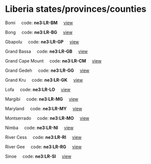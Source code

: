 # Liberia states/provinces/counties
Bomi&nbsp;&nbsp;&nbsp;&nbsp;&nbsp;code: **ne3:LR-BM**&nbsp;&nbsp;&nbsp;&nbsp;&nbsp;[view](../../export/geojson/medium/ne3/lr/bm.geojson)&nbsp;&nbsp;&nbsp;&nbsp;&nbsp;


Bong&nbsp;&nbsp;&nbsp;&nbsp;&nbsp;code: **ne3:LR-BG**&nbsp;&nbsp;&nbsp;&nbsp;&nbsp;[view](../../export/geojson/medium/ne3/lr/bg.geojson)&nbsp;&nbsp;&nbsp;&nbsp;&nbsp;


Gbapolu&nbsp;&nbsp;&nbsp;&nbsp;&nbsp;code: **ne3:LR-GP**&nbsp;&nbsp;&nbsp;&nbsp;&nbsp;[view](../../export/geojson/medium/ne3/lr/gp.geojson)&nbsp;&nbsp;&nbsp;&nbsp;&nbsp;


Grand Bassa&nbsp;&nbsp;&nbsp;&nbsp;&nbsp;code: **ne3:LR-GB**&nbsp;&nbsp;&nbsp;&nbsp;&nbsp;[view](../../export/geojson/medium/ne3/lr/gb.geojson)&nbsp;&nbsp;&nbsp;&nbsp;&nbsp;


Grand Cape Mount&nbsp;&nbsp;&nbsp;&nbsp;&nbsp;code: **ne3:LR-CM**&nbsp;&nbsp;&nbsp;&nbsp;&nbsp;[view](../../export/geojson/medium/ne3/lr/cm.geojson)&nbsp;&nbsp;&nbsp;&nbsp;&nbsp;


Grand Gedeh&nbsp;&nbsp;&nbsp;&nbsp;&nbsp;code: **ne3:LR-GG**&nbsp;&nbsp;&nbsp;&nbsp;&nbsp;[view](../../export/geojson/medium/ne3/lr/gg.geojson)&nbsp;&nbsp;&nbsp;&nbsp;&nbsp;


Grand Kru&nbsp;&nbsp;&nbsp;&nbsp;&nbsp;code: **ne3:LR-GK**&nbsp;&nbsp;&nbsp;&nbsp;&nbsp;[view](../../export/geojson/medium/ne3/lr/gk.geojson)&nbsp;&nbsp;&nbsp;&nbsp;&nbsp;


Lofa&nbsp;&nbsp;&nbsp;&nbsp;&nbsp;code: **ne3:LR-LO**&nbsp;&nbsp;&nbsp;&nbsp;&nbsp;[view](../../export/geojson/medium/ne3/lr/lo.geojson)&nbsp;&nbsp;&nbsp;&nbsp;&nbsp;


Margibi&nbsp;&nbsp;&nbsp;&nbsp;&nbsp;code: **ne3:LR-MG**&nbsp;&nbsp;&nbsp;&nbsp;&nbsp;[view](../../export/geojson/medium/ne3/lr/mg.geojson)&nbsp;&nbsp;&nbsp;&nbsp;&nbsp;


Maryland&nbsp;&nbsp;&nbsp;&nbsp;&nbsp;code: **ne3:LR-MY**&nbsp;&nbsp;&nbsp;&nbsp;&nbsp;[view](../../export/geojson/medium/ne3/lr/my.geojson)&nbsp;&nbsp;&nbsp;&nbsp;&nbsp;


Montserrado&nbsp;&nbsp;&nbsp;&nbsp;&nbsp;code: **ne3:LR-MO**&nbsp;&nbsp;&nbsp;&nbsp;&nbsp;[view](../../export/geojson/medium/ne3/lr/mo.geojson)&nbsp;&nbsp;&nbsp;&nbsp;&nbsp;


Nimba&nbsp;&nbsp;&nbsp;&nbsp;&nbsp;code: **ne3:LR-NI**&nbsp;&nbsp;&nbsp;&nbsp;&nbsp;[view](../../export/geojson/medium/ne3/lr/ni.geojson)&nbsp;&nbsp;&nbsp;&nbsp;&nbsp;


River Cess&nbsp;&nbsp;&nbsp;&nbsp;&nbsp;code: **ne3:LR-RI**&nbsp;&nbsp;&nbsp;&nbsp;&nbsp;[view](../../export/geojson/medium/ne3/lr/ri.geojson)&nbsp;&nbsp;&nbsp;&nbsp;&nbsp;


River Gee&nbsp;&nbsp;&nbsp;&nbsp;&nbsp;code: **ne3:LR-RG**&nbsp;&nbsp;&nbsp;&nbsp;&nbsp;[view](../../export/geojson/medium/ne3/lr/rg.geojson)&nbsp;&nbsp;&nbsp;&nbsp;&nbsp;


Sinoe&nbsp;&nbsp;&nbsp;&nbsp;&nbsp;code: **ne3:LR-SI**&nbsp;&nbsp;&nbsp;&nbsp;&nbsp;[view](../../export/geojson/medium/ne3/lr/si.geojson)&nbsp;&nbsp;&nbsp;&nbsp;&nbsp;

